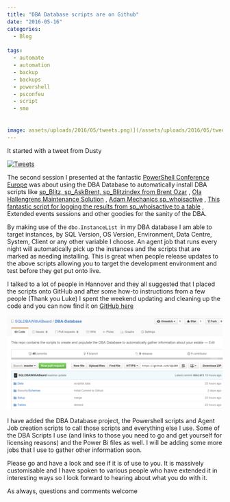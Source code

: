 ```yaml
---
title: "DBA Database scripts are on Github"
date: "2016-05-16"
categories:
  - Blog

tags:
  - automate
  - automation
  - backup
  - backups
  - powershell
  - psconfeu
  - script
  - smo


image: assets/uploads/2016/05/tweets.png)](/assets/uploads/2016/05/tweets.png
---
```

It started with a tweet from Dusty

[![Tweets](/assets/uploads/2016/05/tweets.png)](/assets/uploads/2016/05/tweets.png)

The second session I presented at the fantastic [PowerShell Conference Europe](http://psconf.eu) was about using the DBA Database to automatically install DBA scripts like [sp_Blitz, sp_AskBrent, sp_Blitzindex from Brent Ozar](https://www.brentozar.com/first-aid/sql-server-downloads/) , [Ola Hallengrens Maintenance Solution](https://ola.hallengren.com/) , [Adam Mechanics sp_whoisactive](http://sqlblog.com/blogs/adam_machanic/archive/2012/03/22/released-who-is-active-v11-11.aspx) , [This fantastic script for logging the results from sp_whoisactive to a table](https://www.brentozar.com/responder/log-sp_whoisactive-to-a-table/) , Extended events sessions and other goodies for the sanity of the DBA.

By making use of the `dbo.InstanceList `in my DBA database I am able to target instances, by SQL Version, OS Version, Environment, Data Centre, System, Client or any other variable I choose. An agent job that runs every night will automatically pick up the instances and the scripts that are marked as needing installing. This is great when people release updates to the above scripts allowing you to target the development environment and test before they get put onto live.

I talked to a lot of people in Hannover and they all suggested that I placed the scripts onto GitHub and after some how-to instructions from a few people (Thank you Luke) I spent the weekend updating and cleaning up the code and you can now find it on [GitHub here](https://github.com/SQLDBAWithABeard/DBA-Database)

[![github](/assets/uploads/2016/05/github.png)](/assets/uploads/2016/05/github.png)

I have added the DBA Database project, the Powershell scripts and Agent Job creation scripts to call those scripts and everything else I use. Some of the DBA Scripts I use (and links to those you need to go and get yourself for licensing reasons) and the Power Bi files as well. I will be adding some more jobs that I use to gather other information soon.

Please go and have a look and see if it is of use to you. It is massively customisable and I have spoken to various people who have extended it in interesting ways so I look forward to hearing about what you do with it.

As always, questions and comments welcome

